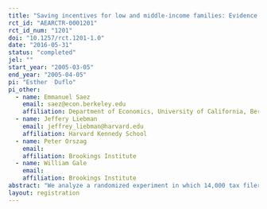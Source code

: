 ```yaml
---
title: "Saving incentives for low and middle-income families: Evidence from a field experiment with H&R Block"
rct_id: "AEARCTR-0001201"
rct_id_num: "1201"
doi: "10.1257/rct.1201-1.0"
date: "2016-05-31"
status: "completed"
jel: ""
start_year: "2005-03-05"
end_year: "2005-04-05"
pi: "Esther  Duflo"
pi_other:
  - name: Emmanuel Saez
    email: saez@econ.berkeley.edu
    affiliation: Department of Economics, University of California, Berkeley
  - name: Jeffery Liebman
    email: jeffrey_liebman@harvard.edu
    affiliation: Harvard Kennedy School
  - name: Peter Orszag
    email: 
    affiliation: Brookings Institute
  - name: William Gale
    email: 
    affiliation: Brookings Institute
abstract: "We analyze a randomized experiment in which 14,000 tax filers in H&R Block offices in St. Louis received matches of zero, 20 percent, or 50 percent of IRA contributions. Take-up rates were 3 percent, 8 percent, and 14 percent, respectively. Among contributors, contributions, excluding the match, averaged $765 in the control group and $1100 in the match groups. Taxpayer responses to similar incentives in the Saver’s Credit are much smaller. Taxpayers did not game the experiment by receiving a match and strategically withdrawing funds. Tax professionals significantly influenced contribution choices. These results suggest that both incentives and information affect behavior."
layout: registration
---
```


